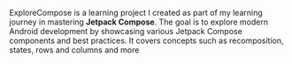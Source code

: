 ExploreCompose is a learning project I created as part of my  learning journey in mastering **Jetpack Compose**. The goal is to explore modern Android development by showcasing various Jetpack Compose components and best practices. It covers concepts such as recomposition, states, rows and columns and more
